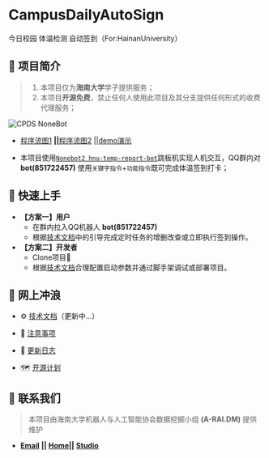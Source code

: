 # CampusDailyAutoSign

今日校园 体温检测 自动签到（For:HainanUniversity） 

## :carousel_horse: 项目简介

> 1. 本项目仅为**海南大学**学子提供服务；
> 3. 本项目**开源免费**，禁止任何人使用此项目及其分支提供任何形式的收费代理服务；

![CPDS NoneBot](https://i.loli.net/2021/02/24/MbkFBGQ3Ohj5X6p.png)

- [程序流图1][6] **||**[程序流图2][7] ||[demo演示][5]

- 本项目使用[`Nonebot2 hnu-temp-report-bot`](https://github.com/beiyuouo/hnu-temp-report-bot)跳板机实现人机交互，QQ群内对 **bot(851722457)** 使用`关键字指令`+`功能指令`既可完成体温签到打卡；

## :kick_scooter: 快速上手

- **【方案一】用户**
  - 在群内拉入QQ机器人 **bot(851722457)**
  - 根据[技术文档][1]中的引导完成定时任务的增删改查或立即执行签到操作。
- **【方案二】开发者**
  - Clone项目:champagne:
  - 根据[技术文档][1]合理配置启动参数并通过脚手架调试或部署项目。

## :ocean: 网上冲浪

- :gear: [技术文档][1]（更新中...）

- :small_red_triangle: [注意事项][2]

- :loudspeaker: [更新日志][3]
- :world_map: [开源计划][4]

## :e-mail: 联系我们

> 本项目由海南大学机器人与人工智能协会数据挖掘小组 **(A-RAI.DM)** 提供维护

- [**Email**](mailto:RmAlkaid@outlook.com?subject=CampusDailyAutoSign-ISSUE) **||** [**Home**](https://a-rai.github.io/)**||** [**Studio**](https://jq.qq.com/?_wv=1027&k=a0BxYb35)

[1]: https://github.com/QIN2DIM/CampusDailyAutoSign/blob/main/docs/subdirectory/技术文档(demo).md	"技术文档"
[2]: https://github.com/QIN2DIM/CampusDailyAutoSign/blob/main/docs/subdirectory/注意事项.md	"注意事项"
[3]: https://github.com/QIN2DIM/CampusDailyAutoSign/blob/main/docs/subdirectory/更新日志.md	"更新日志"
[4]: https://github.com/QIN2DIM/CampusDailyAutoSign/blob/main/docs/subdirectory/开源计划.md	"开源计划"
[5]: https://www.yuque.com/docs/share/b0634038-5ee5-4632-80c4-0564e7795489?	"demo演示"
[6]: https://www.yuque.com/docs/share/53c62de5-91bf-4f96-9330-fae53c6a4f0d?	"程序流图1"
[7]: https://www.yuque.com/docs/share/94dac928-a89c-47d3-9273-8bd049152b6e?	"程序流图2"

